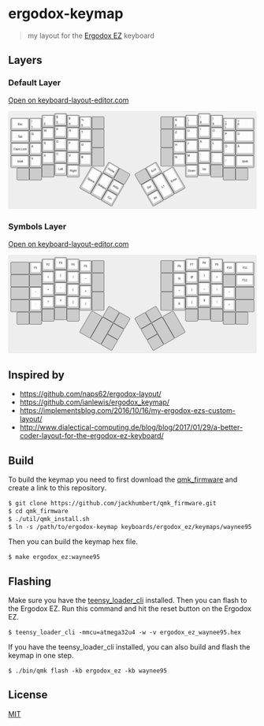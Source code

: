# ergodox-keymap

> my layout for the [Ergodox EZ](https://ergodox-ez.com/) keyboard

## Layers

### Default Layer

[Open on
keyboard-layout-editor.com](http://www.keyboard-layout-editor.com/#/gists/653d93558be4f61e4d84f799685d7ce2)

![default layer](img/layer0.png)

### Symbols Layer

[Open on
keyboard-layout-editor.com](http://www.keyboard-layout-editor.com/#/gists/929d01dc7c994a25b402e41b52e3d16d)

![default layer](img/layer1.png)

## Inspired by

* https://github.com/naps62/ergodox-layout/
* https://github.com/ianlewis/ergodox_keymap/
* https://implementsblog.com/2016/10/16/my-ergodox-ezs-custom-layout/
* http://www.dialectical-computing.de/blog/blog/2017/01/29/a-better-coder-layout-for-the-ergodox-ez-keyboard/

## Build

To build the keymap you need to first download the
[qmk\_firmware](https://github.com/jackhumbert/qmk_firmware/) and
create a link to this repository.

```shell
$ git clone https://github.com/jackhumbert/qmk_firmware.git
$ cd qmk_firmware
$ ./util/qmk_install.sh
$ ln -s /path/to/ergodox-keymap keyboards/ergodox_ez/keymaps/waynee95
```

Then you can build the keymap hex file.

```shell
$ make ergodox_ez:waynee95 
```

## Flashing

Make sure you have the
[teensy\_loader\_cli](http://www.pjrc.com/teensy/loader_cli.html) installed.
Then you can flash to the Ergodox EZ. Run this command and hit
the reset button on the Ergodox EZ.

```shell
$ teensy_loader_cli -mmcu=atmega32u4 -w -v ergodox_ez_waynee95.hex
```

If you have the teensy\_loader\_cli installed, you can also build and flash the
keymap in one step.

```shell
$ ./bin/qmk flash -kb ergodox_ez -kb waynee95
```

## License

[MIT](LICENSE)

